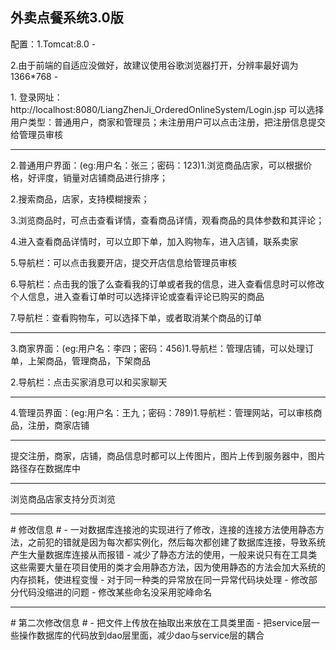 <h>外卖点餐系统3.0版</h>
-
<p>配置：1.Tomcat:8.0
- 
<p>2.由于前端的自适应没做好，故建议使用谷歌浏览器打开，分辨率最好调为1366*768
- 
<p>1. 登录网址：http://localhost:8080/LiangZhenJi_OrderedOnlineSystem/Login.jsp
可以选择用户类型：普通用户，商家和管理员；未注册用户可以点击注册，把注册信息提交给管理员审核
<hr>
<p>2.普通用户界面：(eg:用户名：张三；密码：123)1.浏览商品店家，可以根据价格，好评度，销量对店铺商品进行排序；
<p>2.搜索商品，店家，支持模糊搜索；
<p>3.浏览商品时，可点击查看详情，查看商品详情，观看商品的具体参数和其评论；
<p>4.进入查看商品详情时，可以立即下单，加入购物车，进入店铺，联系卖家
<p>5.导航栏：可以点击我要开店，提交开店信息给管理员审核
<p>6.导航栏：点击我的饿了么查看我的订单或者我的信息，进入查看信息时可以修改个人信息，进入查看订单时可以选择评论或查看评论已购买的商品
<p>7.导航栏：查看购物车，可以选择下单，或者取消某个商品的订单
<hr>
<p>3.商家界面：(eg:用户名：李四；密码：456)1.导航栏：管理店铺，可以处理订单，上架商品，管理商品，下架商品
<p>2.导航栏：点击买家消息可以和买家聊天
<hr>
<p>4.管理员界面：(eg:用户名：王九；密码：789)1.导航栏：管理网站，可以审核商品，注册，商家店铺
<hr>
<p>提交注册，商家，店铺，商品信息时都可以上传图片，图片上传到服务器中，图片路径存在数据库中
<hr>
<p>浏览商品店家支持分页浏览
<hr>
# 修改信息 #
- 一对数据库连接池的实现进行了修改，连接的连接方法使用静态方法，之前犯的错就是因为每次都实例化，然后每次都创建了数据库连接，导致系统产生大量数据库连接从而报错
- 减少了静态方法的使用，一般来说只有在工具类这些需要大量在项目使用的类才会用静态方法，因为使用静态的方法会加大系统的内存损耗，使进程变慢
- 对于同一种类的异常放在同一异常代码块处理
- 修改部分代码没缩进的问题
- 修改某些命名没采用驼峰命名
<hr>
 # 第二次修改信息 #
- 把文件上传放在抽取出来放在工具类里面
- 把service层一些操作数据库的代码放到dao层里面，减少dao与service层的耦合



